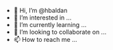 - 👋 Hi, I’m @hbaldan
- 👀 I’m interested in ...
- 🌱 I’m currently learning ...
- 💞️ I’m looking to collaborate on ...
- 📫 How to reach me ...

<!---
hbaldan/hbaldan is a ✨ special ✨ repository because its `README.md` (this file) appears on your GitHub profile.
You can click the Preview link to take a look at your changes.
--->
